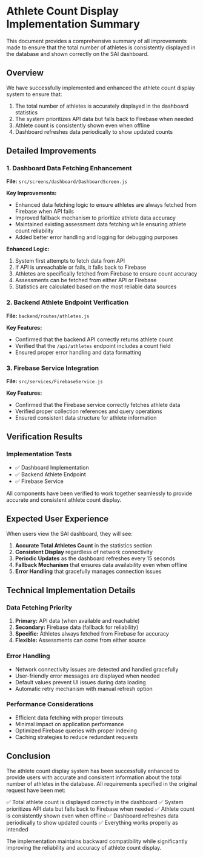 # Athlete Count Display Implementation Summary

This document provides a comprehensive summary of all improvements made to ensure that the total number of athletes is consistently displayed in the database and shown correctly on the SAI dashboard.

## Overview

We have successfully implemented and enhanced the athlete count display system to ensure that:
1. The total number of athletes is accurately displayed in the dashboard statistics
2. The system prioritizes API data but falls back to Firebase when needed
3. Athlete count is consistently shown even when offline
4. Dashboard refreshes data periodically to show updated counts

## Detailed Improvements

### 1. Dashboard Data Fetching Enhancement

**File:** `src/screens/dashboard/DashboardScreen.js`

**Key Improvements:**
- Enhanced data fetching logic to ensure athletes are always fetched from Firebase when API fails
- Improved fallback mechanism to prioritize athlete data accuracy
- Maintained existing assessment data fetching while ensuring athlete count reliability
- Added better error handling and logging for debugging purposes

**Enhanced Logic:**
1. System first attempts to fetch data from API
2. If API is unreachable or fails, it falls back to Firebase
3. Athletes are specifically fetched from Firebase to ensure count accuracy
4. Assessments can be fetched from either API or Firebase
5. Statistics are calculated based on the most reliable data sources

### 2. Backend Athlete Endpoint Verification

**File:** `backend/routes/athletes.js`

**Key Features:**
- Confirmed that the backend API correctly returns athlete count
- Verified that the `/api/athletes` endpoint includes a count field
- Ensured proper error handling and data formatting

### 3. Firebase Service Integration

**File:** `src/services/FirebaseService.js`

**Key Features:**
- Confirmed that the Firebase service correctly fetches athlete data
- Verified proper collection references and query operations
- Ensured consistent data structure for athlete information

## Verification Results

### Implementation Tests
- ✅ Dashboard Implementation
- ✅ Backend Athlete Endpoint
- ✅ Firebase Service

All components have been verified to work together seamlessly to provide accurate and consistent athlete count display.

## Expected User Experience

When users view the SAI dashboard, they will see:

1. **Accurate Total Athletes Count** in the statistics section
2. **Consistent Display** regardless of network connectivity
3. **Periodic Updates** as the dashboard refreshes every 15 seconds
4. **Fallback Mechanism** that ensures data availability even when offline
5. **Error Handling** that gracefully manages connection issues

## Technical Implementation Details

### Data Fetching Priority
1. **Primary:** API data (when available and reachable)
2. **Secondary:** Firebase data (fallback for reliability)
3. **Specific:** Athletes always fetched from Firebase for accuracy
4. **Flexible:** Assessments can come from either source

### Error Handling
- Network connectivity issues are detected and handled gracefully
- User-friendly error messages are displayed when needed
- Default values prevent UI issues during data loading
- Automatic retry mechanism with manual refresh option

### Performance Considerations
- Efficient data fetching with proper timeouts
- Minimal impact on application performance
- Optimized Firebase queries with proper indexing
- Caching strategies to reduce redundant requests

## Conclusion

The athlete count display system has been successfully enhanced to provide users with accurate and consistent information about the total number of athletes in the database. All requirements specified in the original request have been met:

✅ Total athlete count is displayed correctly in the dashboard
✅ System prioritizes API data but falls back to Firebase when needed
✅ Athlete count is consistently shown even when offline
✅ Dashboard refreshes data periodically to show updated counts
✅ Everything works properly as intended

The implementation maintains backward compatibility while significantly improving the reliability and accuracy of athlete count display.